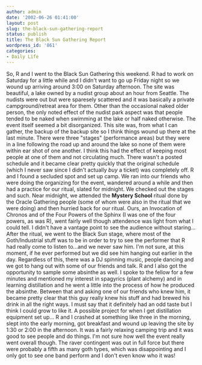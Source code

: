 ```yaml
---
author: admin
date: '2002-06-26 01:41:00'
layout: post
slug: the-black-sun-gathering-report
status: publish
title: The Black Sun Gathering Report
wordpress_id: '861'
categories:
- Daily Life
---
```


So, R and I went to the Black Sun Gathering this weekend. R had to work
on Saturday for a little while and I didn't want to go up Friday night
so we wound up arriving around 3:00 on Saturday afternoon. The site was
beautiful, a lake owned by a nudist group about an hour from Seattle.
The nudists were out but were sparesely scattered and it was basically a
private campground/retreat area for them. Other than the occasional
naked older person, the only noted effect of the nudist park aspect was
that people tended to be naked when swimming at the lake or half naked
otherwise. The event itself seemed a bit disorganized. This site was,
from what I can gather, the backup of the backup site so I think things
wound up there at the last minute. There were three "stages"
(performance areas) but they were in a line following the road up and
around the lake so none of them were within ear shot of one another. I
think this had the effect of keeping most people at one of them and not
circulating much. There wasn't a posted schedule and it became clear
pretty quickly that the original schedule (which I never saw since I
didn't actually *buy* a ticket) was completely off. R and I found a
secluded spot and set up camp. We ran into our friends who were doing
the organizing for the event, wandered around a while and then had a
practice for our ritual, slated for midnight. We checked out the stages
and such. Near midnight, we attended the **Mystery School** ritual done
by the Oracle Gathering people (some of whom were also in the ritual
that we were doing) and then hurried back for our ritual. Ours, an
Invocation of Chronos and of the Four Powers of the Sphinx (I was one of
the four powers, as was R), went fairly well though attendence was light
from what I could tell. I didn't have a vantage point to see the
audience without staring... After the ritual, we went to the Black Sun
stage, where most of the Goth/Industrial stuff was to be in order to try
to see the performer that R had really come to listen to...and we never
saw him. I'm not sure, at this moment, if he ever performed but we did
see him hanging out earlier in the day. Regardless of this, there was a
DJ spinning music, people dancing and we got to hang out with some of
our friends and talk. R and I also got the opportunity to sample some
absinthe as well. I spoke to the fellow for a few minutes and mentioned
my interest in spagyrics (plant alchemy) and in learning distillation
and he went a little into the process of how he produced the absinthe.
Between that and asking one of our friends who knew him, it became
pretty clear that this guy really knew his stuff and had brewed his
drink in all the right ways. I must say that it definitely had an odd
taste but I think I could grow to like it. A possible project for when I
get distillation equipment set up... R and I crashed at something like
three in the morning, slept into the early morning, got breakfast and
wound up leaving the site by 1:30 or 2:00 in the afternoon. It was a
fairly relaxing camping trip and it was good to see people and do
things. I'm not sure how well the event really went overall though. The
raver contingent was out in full force but there were probably a fifth
as many goth types, which was disappointing and I only got to see one
band perform and I don't even know who it was!
